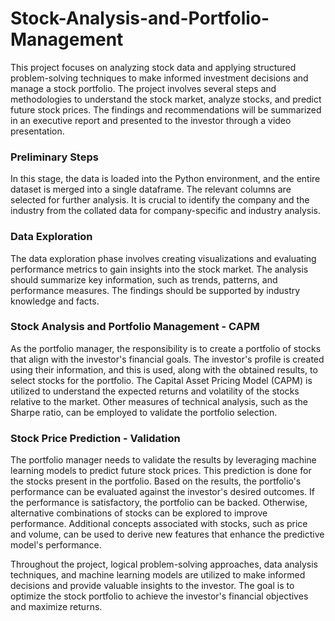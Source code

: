 # Stock-Analysis-and-Portfolio-Management

This project focuses on analyzing stock data and applying structured problem-solving techniques to make informed investment decisions and manage a stock portfolio. The project involves several steps and methodologies to understand the stock market, analyze stocks, and predict future stock prices. The findings and recommendations will be summarized in an executive report and presented to the investor through a video presentation.

### Preliminary Steps
In this stage, the data is loaded into the Python environment, and the entire dataset is merged into a single dataframe. The relevant columns are selected for further analysis. It is crucial to identify the company and the industry from the collated data for company-specific and industry analysis.

### Data Exploration
The data exploration phase involves creating visualizations and evaluating performance metrics to gain insights into the stock market. The analysis should summarize key information, such as trends, patterns, and performance measures. The findings should be supported by industry knowledge and facts.

### Stock Analysis and Portfolio Management - CAPM
As the portfolio manager, the responsibility is to create a portfolio of stocks that align with the investor's financial goals. The investor's profile is created using their information, and this is used, along with the obtained results, to select stocks for the portfolio. The Capital Asset Pricing Model (CAPM) is utilized to understand the expected returns and volatility of the stocks relative to the market. Other measures of technical analysis, such as the Sharpe ratio, can be employed to validate the portfolio selection.

### Stock Price Prediction - Validation
The portfolio manager needs to validate the results by leveraging machine learning models to predict future stock prices. This prediction is done for the stocks present in the portfolio. Based on the results, the portfolio's performance can be evaluated against the investor's desired outcomes. If the performance is satisfactory, the portfolio can be backed. Otherwise, alternative combinations of stocks can be explored to improve performance. Additional concepts associated with stocks, such as price and volume, can be used to derive new features that enhance the predictive model's performance.

Throughout the project, logical problem-solving approaches, data analysis techniques, and machine learning models are utilized to make informed decisions and provide valuable insights to the investor. The goal is to optimize the stock portfolio to achieve the investor's financial objectives and maximize returns.
